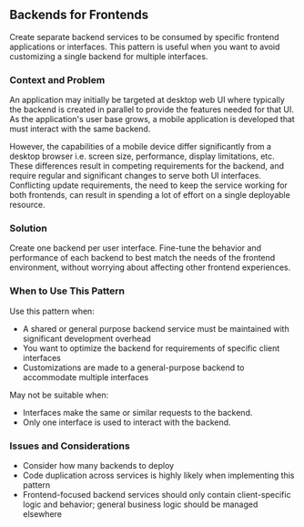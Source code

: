 ## Backends for Frontends

Create separate backend services to be consumed by specific frontend applications or interfaces. This pattern is useful when you want to avoid customizing a single backend for multiple interfaces.

### Context and Problem

An application may initially be targeted at desktop web UI where typically the backend is created in parallel to provide the features needed for that UI. As the application's user base grows, a mobile application is developed that must interact with the same backend.

However, the capabilities of a mobile device differ significantly from a desktop browser i.e. screen size, performance, display limitations, etc. These differences result in competing requirements for the backend, and require regular and significant changes to serve both UI interfaces. Conflicting update requirements, the need to keep the service working for both frontends, can result in spending a lot of effort on a single deployable resource.

### Solution

Create one backend per user interface. Fine-tune the behavior and performance of each backend to best match the needs of the frontend environment, without worrying about affecting other frontend experiences.

### When to Use This Pattern

Use this pattern when:

- A shared or general purpose backend service must be maintained with significant development overhead
- You want to optimize the backend for requirements of specific client interfaces
- Customizations are made to a general-purpose backend to accommodate multiple interfaces

May not be suitable when:

- Interfaces make the same or similar requests to the backend.
- Only one interface is used to interact with the backend.

### Issues and Considerations

- Consider how many backends to deploy
- Code duplication across services is highly likely when implementing this pattern
- Frontend-focused backend services should only contain client-specific logic and behavior; general business logic should be managed elsewhere

